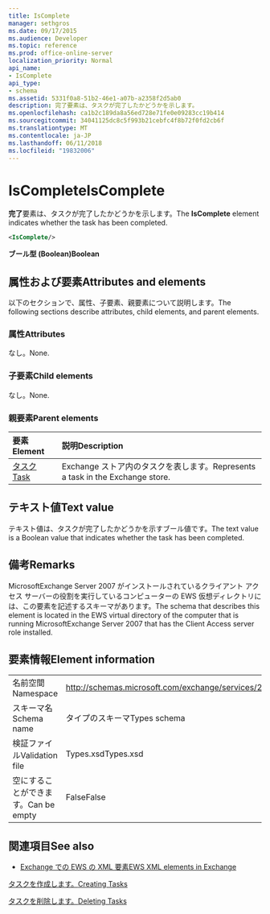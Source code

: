 ```yaml
---
title: IsComplete
manager: sethgros
ms.date: 09/17/2015
ms.audience: Developer
ms.topic: reference
ms.prod: office-online-server
localization_priority: Normal
api_name:
- IsComplete
api_type:
- schema
ms.assetid: 5331f0a8-51b2-46e1-a07b-a2358f2d5ab0
description: 完了要素は、タスクが完了したかどうかを示します。
ms.openlocfilehash: ca1b2c189da8a56ed728e71fe0e09283cc19b414
ms.sourcegitcommit: 34041125dc8c5f993b21cebfc4f8b72f0fd2cb6f
ms.translationtype: MT
ms.contentlocale: ja-JP
ms.lasthandoff: 06/11/2018
ms.locfileid: "19832006"
---
```

# <a name="iscomplete"></a><span data-ttu-id="e26da-103">IsComplete</span><span class="sxs-lookup"><span data-stu-id="e26da-103">IsComplete</span></span>

<span data-ttu-id="e26da-104">**完了**要素は、タスクが完了したかどうかを示します。</span><span class="sxs-lookup"><span data-stu-id="e26da-104">The **IsComplete** element indicates whether the task has been completed.</span></span> 
  
```xml
<IsComplete/>
```

 <span data-ttu-id="e26da-105">**ブール型 (Boolean)**</span><span class="sxs-lookup"><span data-stu-id="e26da-105">**Boolean**</span></span>
## <a name="attributes-and-elements"></a><span data-ttu-id="e26da-106">属性および要素</span><span class="sxs-lookup"><span data-stu-id="e26da-106">Attributes and elements</span></span>

<span data-ttu-id="e26da-107">以下のセクションで、属性、子要素、親要素について説明します。</span><span class="sxs-lookup"><span data-stu-id="e26da-107">The following sections describe attributes, child elements, and parent elements.</span></span>
  
### <a name="attributes"></a><span data-ttu-id="e26da-108">属性</span><span class="sxs-lookup"><span data-stu-id="e26da-108">Attributes</span></span>

<span data-ttu-id="e26da-109">なし。</span><span class="sxs-lookup"><span data-stu-id="e26da-109">None.</span></span>
  
### <a name="child-elements"></a><span data-ttu-id="e26da-110">子要素</span><span class="sxs-lookup"><span data-stu-id="e26da-110">Child elements</span></span>

<span data-ttu-id="e26da-111">なし。</span><span class="sxs-lookup"><span data-stu-id="e26da-111">None.</span></span>
  
### <a name="parent-elements"></a><span data-ttu-id="e26da-112">親要素</span><span class="sxs-lookup"><span data-stu-id="e26da-112">Parent elements</span></span>

|<span data-ttu-id="e26da-113">**要素**</span><span class="sxs-lookup"><span data-stu-id="e26da-113">**Element**</span></span>|<span data-ttu-id="e26da-114">**説明**</span><span class="sxs-lookup"><span data-stu-id="e26da-114">**Description**</span></span>|
|:-----|:-----|
|[<span data-ttu-id="e26da-115">タスク</span><span class="sxs-lookup"><span data-stu-id="e26da-115">Task</span></span>](task.md) <br/> |<span data-ttu-id="e26da-116">Exchange ストア内のタスクを表します。</span><span class="sxs-lookup"><span data-stu-id="e26da-116">Represents a task in the Exchange store.</span></span>  <br/> |
   
## <a name="text-value"></a><span data-ttu-id="e26da-117">テキスト値</span><span class="sxs-lookup"><span data-stu-id="e26da-117">Text value</span></span>

<span data-ttu-id="e26da-118">テキスト値は、タスクが完了したかどうかを示すブール値です。</span><span class="sxs-lookup"><span data-stu-id="e26da-118">The text value is a Boolean value that indicates whether the task has been completed.</span></span>
  
## <a name="remarks"></a><span data-ttu-id="e26da-119">備考</span><span class="sxs-lookup"><span data-stu-id="e26da-119">Remarks</span></span>

<span data-ttu-id="e26da-120">MicrosoftExchange Server 2007 がインストールされているクライアント アクセス サーバーの役割を実行しているコンピューターの EWS 仮想ディレクトリには、この要素を記述するスキーマがあります。</span><span class="sxs-lookup"><span data-stu-id="e26da-120">The schema that describes this element is located in the EWS virtual directory of the computer that is running MicrosoftExchange Server 2007 that has the Client Access server role installed.</span></span>
  
## <a name="element-information"></a><span data-ttu-id="e26da-121">要素情報</span><span class="sxs-lookup"><span data-stu-id="e26da-121">Element information</span></span>

|||
|:-----|:-----|
|<span data-ttu-id="e26da-122">名前空間</span><span class="sxs-lookup"><span data-stu-id="e26da-122">Namespace</span></span>  <br/> |http://schemas.microsoft.com/exchange/services/2006/types  <br/> |
|<span data-ttu-id="e26da-123">スキーマ名</span><span class="sxs-lookup"><span data-stu-id="e26da-123">Schema name</span></span>  <br/> |<span data-ttu-id="e26da-124">タイプのスキーマ</span><span class="sxs-lookup"><span data-stu-id="e26da-124">Types schema</span></span>  <br/> |
|<span data-ttu-id="e26da-125">検証ファイル</span><span class="sxs-lookup"><span data-stu-id="e26da-125">Validation file</span></span>  <br/> |<span data-ttu-id="e26da-126">Types.xsd</span><span class="sxs-lookup"><span data-stu-id="e26da-126">Types.xsd</span></span>  <br/> |
|<span data-ttu-id="e26da-127">空にすることができます。</span><span class="sxs-lookup"><span data-stu-id="e26da-127">Can be empty</span></span>  <br/> |<span data-ttu-id="e26da-128">False</span><span class="sxs-lookup"><span data-stu-id="e26da-128">False</span></span>  <br/> |
   
## <a name="see-also"></a><span data-ttu-id="e26da-129">関連項目</span><span class="sxs-lookup"><span data-stu-id="e26da-129">See also</span></span>



- [<span data-ttu-id="e26da-130">Exchange での EWS の XML 要素</span><span class="sxs-lookup"><span data-stu-id="e26da-130">EWS XML elements in Exchange</span></span>](ews-xml-elements-in-exchange.md)


[<span data-ttu-id="e26da-131">タスクを作成します。</span><span class="sxs-lookup"><span data-stu-id="e26da-131">Creating Tasks</span></span>](http://msdn.microsoft.com/library/0ef97334-e8a0-4f67-a23a-dd9e2bbad49f%28Office.15%29.aspx)
  
[<span data-ttu-id="e26da-132">タスクを削除します。</span><span class="sxs-lookup"><span data-stu-id="e26da-132">Deleting Tasks</span></span>](http://msdn.microsoft.com/library/a3d7e25f-8a35-4901-b1d9-d31f418ab340%28Office.15%29.aspx)

